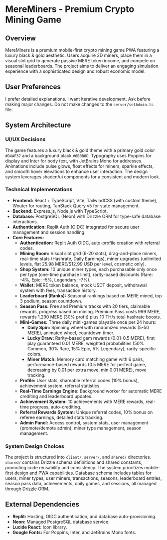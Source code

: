 # MereMiners - Premium Crypto Mining Game

## Overview
MereMiners is a premium mobile-first crypto mining game PWA featuring a luxury black & gold aesthetic. Users acquire 3D miners, place them in a visual slot grid to generate passive MERE token income, and compete on seasonal leaderboards. The project aims to deliver an engaging simulation experience with a sophisticated design and robust economic model.

## User Preferences
I prefer detailed explanations.
I want iterative development.
Ask before making major changes.
Do not make changes to the `server/setAdmin.ts` file.

## System Architecture

### UI/UX Decisions
The game features a luxury black & gold theme with a primary gold color `#D4AF37` and a background black `#0B0B0D`. Typography uses Poppins for display and Inter for body text, with JetBrains Mono for addresses. Animations include pulse glows, float effects for miners, sparkle effects, and smooth hover elevations to enhance user interaction. The design system leverages shadcn/ui components for a consistent and modern look.

### Technical Implementations
- **Frontend:** React + TypeScript, Vite, TailwindCSS (with custom theme), Wouter for routing, TanStack Query v5 for state management.
- **Backend:** Express.js, Node.js with TypeScript.
- **Database:** PostgreSQL (Neon) with Drizzle ORM for type-safe database interactions.
- **Authentication:** Replit Auth (OIDC) integrated for secure user management and session handling.
- **Core Features:**
    - **Authentication:** Replit Auth OIDC, auto-profile creation with referral codes.
    - **Mining Room:** Visual slot grid (6-20 slots), drag-and-place miners, real-time stats (Hashrate, Daily Earnings), miner upgrades (unlimited levels, flat 25.98 MERE/$12.99 USD per level, cosmetic only).
    - **Shop System:** 10 unique miner types, each purchasable only once per type (one-time purchase limit), rarity-based discounts (Rare: -4%, Epic: -5%, Legendary: -7%).
    - **Wallet:** MERE token balance, mock USDT deposit, withdrawal system with fees, transaction history.
    - **Leaderboard (Ranks):** Seasonal rankings based on MERE mined, top 3 podium, season countdown.
    - **Season Pass:** Free and Premium tracks with 20 tiers, claimable rewards, progress based on mining. Premium Pass costs 999 MERE, rewards 1,290 MERE (30% profit) plus 10 TH/s total hashrate boosts.
    - **Mini-Games:** Three daily mini-games playable once per 24 hours:
        - **Daily Spin:** Spinning wheel with randomized rewards (5-50 MERE), animated wheel, countdown timer.
        - **Lucky Draw:** Rarity-based gem rewards (0.01-0.5 MERE), first play guaranteed 0.01 MERE, weighted probabilities (50% Common, 30% Rare, 15% Epic, 5% Legendary), rarity-specific colors.
        - **Miner Match:** Memory card matching game with 6 pairs, performance-based rewards (0.5 MERE for perfect game, decreasing by 0.01 per extra move, min 0.01 MERE), move tracking.
    - **Profile:** User stats, shareable referral codes (10% bonus), achievement system, referral statistics.
    - **Real-Time Earnings Engine:** Background worker for automatic MERE crediting and leaderboard updates.
    - **Achievement System:** 10 achievements with MERE rewards, real-time progress, auto-crediting.
    - **Referral Rewards System:** Unique referral codes, 10% bonus on referee earnings, detailed stats tracking.
    - **Admin Panel:** Access control, system stats, user management (promote/demote admin), miner type management, season management.

### System Design Choices
The project is structured into `client/`, `server/`, and `shared/` directories. `shared/` contains Drizzle schema definitions and shared constants, promoting code reusability and consistency. The system prioritizes mobile-first design and PWA capabilities. Database schema includes tables for users, miner types, user miners, transactions, seasons, leaderboard entries, season pass data, achievements, daily games, and sessions, all managed through Drizzle ORM.

## External Dependencies
- **Replit:** Hosting, OIDC authentication, and database auto-provisioning.
- **Neon:** Managed PostgreSQL database service.
- **Lucide React:** Icon library.
- **Google Fonts:** For Poppins, Inter, and JetBrains Mono fonts.